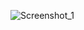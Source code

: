 ![Screenshot_1](https://user-images.githubusercontent.com/117121382/199110436-06a9d69f-3739-4549-a008-0e3ae6cb6144.png)
